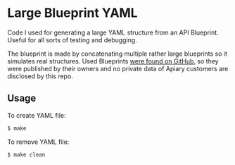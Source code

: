 # Large Blueprint YAML

Code I used for generating a large YAML structure from an API Blueprint. Useful for all sorts of testing and debugging.

The blueprint is made by concatenating multiple rather large blueprints so it simulates real structures. Used Blueprints [were found on GitHub](https://github.com/search?utf8=%E2%9C%93&q=POST+extension%3Aapib+size%3A%3E300000&type=Code&ref=searchresults), so they were published by their owners and no private data of Apiary customers are disclosed by this repo.

## Usage

To create YAML file:

```bash
$ make
```

To remove YAML file:

```bash
$ make clean
```
